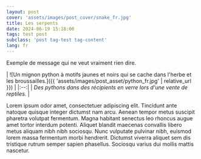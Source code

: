 ```yaml
---
layout: post
cover: 'assets/images/post_cover/snake_fr.jpg'
title: Les serpents
date: 2024-06-19 15:18:00
tags: test post
subclass: 'post tag-test tag-content'
lang: fr
---
```


Exemple de message qui ne veut vraiment rien dire.

| ![Un mignon python à motifs jaunes et noirs qui se cache dans l'herbe et les broussailles.]({{ 'assets/images/post_asset/python_fr.jpg' | relative_url }}) | 
|:--:| 
| *Des pythons dans des récipients en verre lors d'une vente de reptiles.* |

Lorem ipsum odor amet, consectetuer adipiscing elit. Tincidunt ante natoque quisque integer dictumst nam arcu. Aenean tempor metus suscipit pharetra volutpat fermentum. Magna habitant senectus leo rhoncus augue amet tortor interdum potenti. Aliquet blandit maecenas convallis libero metus aliquam nibh nibh sociosqu. Nunc vulputate pulvinar nibh, euismod lorem massa fermentum morbi hendrerit. Dictumst viverra aliquet sem dis tristique rutrum semper sapien phasellus. Sociosqu varius dui mollis mattis nascetur.
